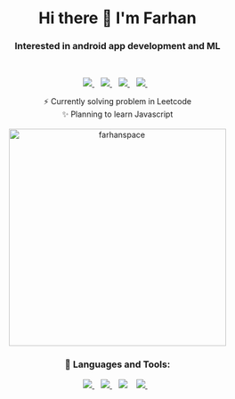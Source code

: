 <h1 align="center">Hi there 👋 I'm Farhan</h1>
<h3 align="center">Interested in android app development and ML</h3>
<br>

<p align='center'>
  <a href="https://www.linkedin.com/in/farhan-hossain-8aa987199/" target="_blank">
    <img src="https://img.shields.io/badge/linkedin-%230077B5.svg?&style=for-the-badge&logo=linkedin&logoColor=white" />
  </a>&nbsp;&nbsp;
  <a href="https://twitter.com/farhanspace" target="_blank">
    <img src="https://img.shields.io/badge/Twitter-1DA1F2?style=for-the-badge&logo=twitter&logoColor=white" />        
  </a>&nbsp;&nbsp;
  <a href="https://t.me/farhanspace" target="_blank">
    <img src="https://img.shields.io/badge/Telegram-2CA5E0?style=for-the-badge&logo=telegram&logoColor=white" />
  </a>&nbsp;&nbsp;
  <a href="https://www.leetcode.com/farhanspace/" target="_blank">
    <img src="https://img.shields.io/badge/-LeetCode-FFA116?style=for-the-badge&logo=LeetCode&logoColor=black" />
  </a>&nbsp;&nbsp;
</p>


<p align="center">
  ⚡ Currently solving problem in Leetcode <br>   
  ✨ Planning to learn Javascript 
<br><br>
<img align="center" src="https://github-readme-stats.vercel.app/api?username=farhanspace&show_icons=true&count_private=true&theme=dark&locale=en" alt="farhanspace" width="390" />

</p>


<h3 align='center'>🔨 Languages and Tools:</h3>

<p align="center">
  <a href="#">
  <img src="https://img.shields.io/badge/Java-ED8B00?style=for-the-badge&logo=openjdk&logoColor=white" />
  </a>&nbsp;&nbsp;
<a href="https//:flutter.com">
  <img src="https://img.shields.io/badge/Flutter-02569B?style=for-the-badge&logo=flutter&logoColor=white" />
   </a>&nbsp;&nbsp;
<a herf="#">
  <img src="https://img.shields.io/badge/Dart-0175C2?style=for-the-badge&logo=dart&logoColor=white" />
  </a>&nbsp;&nbsp;
  <a href="#">
  <img src="https://img.shields.io/badge/Python-FFD43B?style=for-the-badge&logo=python&logoColor=blue" />
  </a>&nbsp;&nbsp;
</p>


